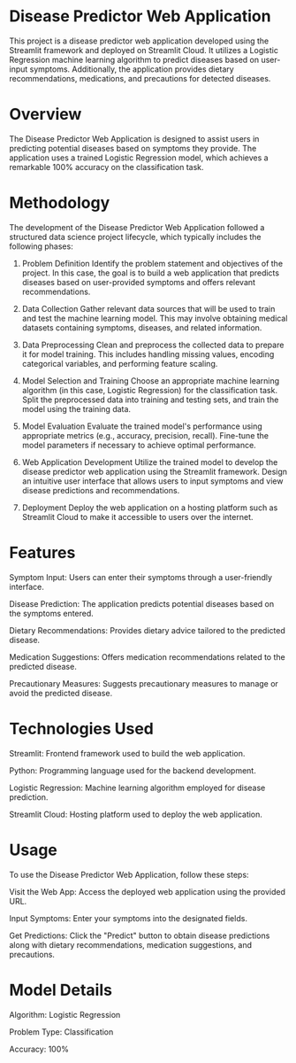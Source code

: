 # Disease Predictor Web Application

This project is a disease predictor web application developed using the Streamlit framework and deployed on Streamlit Cloud. It utilizes a Logistic Regression machine learning algorithm to predict diseases based on user-input symptoms. Additionally, the application provides dietary recommendations, medications, and precautions for detected diseases.

# Overview

The Disease Predictor Web Application is designed to assist users in predicting potential diseases based on symptoms they provide. The application uses a trained Logistic Regression model, which achieves a remarkable 100% accuracy on the classification task.

# Methodology

The development of the Disease Predictor Web Application followed a structured data science project lifecycle, which typically includes the following phases:

1. Problem Definition
Identify the problem statement and objectives of the project. In this case, the goal is to build a web application that predicts diseases based on user-provided symptoms and offers relevant recommendations.

2. Data Collection
Gather relevant data sources that will be used to train and test the machine learning model. This may involve obtaining medical datasets containing symptoms, diseases, and related information.

3. Data Preprocessing
Clean and preprocess the collected data to prepare it for model training. This includes handling missing values, encoding categorical variables, and performing feature scaling.

4. Model Selection and Training
Choose an appropriate machine learning algorithm (in this case, Logistic Regression) for the classification task. Split the preprocessed data into training and testing sets, and train the model using the training data.

5. Model Evaluation
Evaluate the trained model's performance using appropriate metrics (e.g., accuracy, precision, recall). Fine-tune the model parameters if necessary to achieve optimal performance.

6. Web Application Development
Utilize the trained model to develop the disease predictor web application using the Streamlit framework. Design an intuitive user interface that allows users to input symptoms and view disease predictions and recommendations.

7. Deployment
Deploy the web application on a hosting platform such as Streamlit Cloud to make it accessible to users over the internet.

# Features
Symptom Input: Users can enter their symptoms through a user-friendly interface.

Disease Prediction: The application predicts potential diseases based on the symptoms entered.

Dietary Recommendations: Provides dietary advice tailored to the predicted disease.

Medication Suggestions: Offers medication recommendations related to the predicted disease.

Precautionary Measures: Suggests precautionary measures to manage or avoid the predicted disease.

# Technologies Used

Streamlit: Frontend framework used to build the web application.

Python: Programming language used for the backend development.

Logistic Regression: Machine learning algorithm employed for disease prediction.

Streamlit Cloud: Hosting platform used to deploy the web application.

# Usage
To use the Disease Predictor Web Application, follow these steps:

 Visit the Web App: Access the deployed web application using the provided URL.
 
Input Symptoms: Enter your symptoms into the designated fields.

Get Predictions: Click the "Predict" button to obtain disease predictions along with dietary recommendations, medication suggestions, and precautions.

# Model Details
Algorithm: Logistic Regression

Problem Type: Classification

Accuracy: 100%
